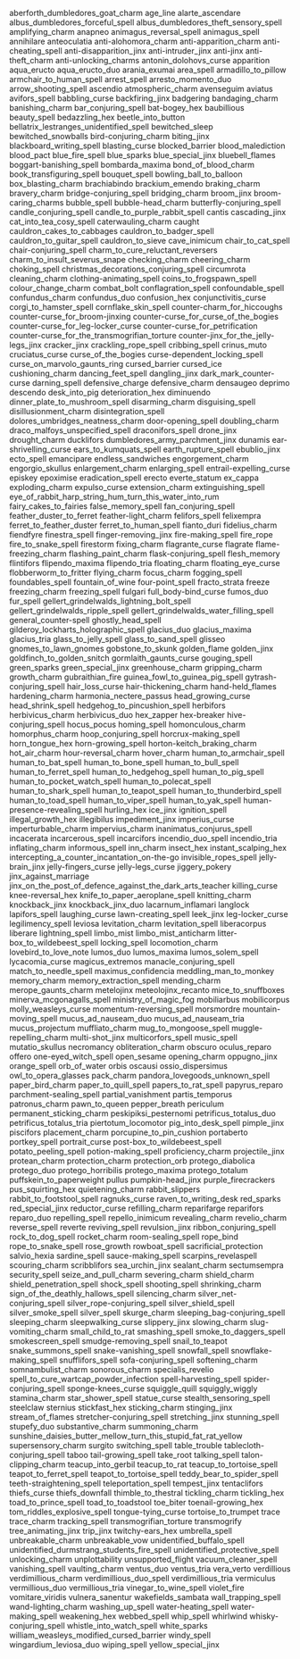 aberforth_dumbledores_goat_charm
age_line
alarte_ascendare
albus_dumbledores_forceful_spell
albus_dumbledores_theft_sensory_spell
amplifying_charm
anapneo
animagus_reversal_spell
animagus_spell
annihilare
anteoculatia
anti-alohomora_charm
anti-apparition_charm
anti-cheating_spell
anti-disapparition_jinx
anti-intruder_jinx
anti-jinx
anti-theft_charm
anti-unlocking_charms
antonin_dolohovs_curse
apparition
aqua_eructo
aqua_eructo_duo
arania_exumai
area_spell
armadillo_to_pillow
armchair_to_human_spell
arrest_spell
arresto_momento_duo
arrow_shooting_spell
ascendio
atmospheric_charm
avenseguim
aviatus
avifors_spell
babbling_curse
backfiring_jinx
badgering
bandaging_charm
banishing_charm
bar_conjuring_spell
bat-bogey_hex
baubillious
beauty_spell
bedazzling_hex
beetle_into_button
bellatrix_lestranges_unidentified_spell
bewitched_sleep
bewitched_snowballs
bird-conjuring_charm
biting_jinx
blackboard_writing_spell
blasting_curse
blocked_barrier
blood_malediction
blood_pact
blue_fire_spell
blue_sparks
blue_special_jinx
bluebell_flames
boggart-banishing_spell
bombarda_maxima
bond_of_blood_charm
book_transfiguring_spell
bouquet_spell
bowling_ball_to_balloon
box_blasting_charm
brachiabindo
brackium_emendo
braking_charm
bravery_charm
bridge-conjuring_spell
bridging_charm
broom_jinx
broom-caring_charms
bubble_spell
bubble-head_charm
butterfly-conjuring_spell
candle_conjuring_spell
candle_to_purple_rabbit_spell
cantis
cascading_jinx
cat_into_tea_cosy_spell
caterwauling_charm
caught
cauldron_cakes_to_cabbages
cauldron_to_badger_spell
cauldron_to_guitar_spell
cauldron_to_sieve
cave_inimicum
chair_to_cat_spell
chair-conjuring_spell
charm_to_cure_reluctant_reversers
charm_to_insult_severus_snape
checking_charm
cheering_charm
choking_spell
christmas_decorations_conjuring_spell
circumrota
cleaning_charm
clothing-animating_spell
coins_to_frogspawn_spell
colour_change_charm
combat_bolt
conflagration_spell
confoundable_spell
confundus_charm
confundus_duo
confusion_hex
conjunctivitis_curse
corgi_to_hamster_spell
cornflake_skin_spell
counter-charm_for_hiccoughs
counter-curse_for_broom-jinxing
counter-curse_for_curse_of_the_bogies
counter-curse_for_leg-locker_curse
counter-curse_for_petrification
counter-curse_for_the_transmogrifian_torture
counter-jinx_for_the_jelly-legs_jinx
cracker_jinx
crackling_rope_spell
cribbing_spell
crinus_muto
cruciatus_curse
curse_of_the_bogies
curse-dependent_locking_spell
curse_on_marvolo_gaunts_ring
cursed_barrier
cursed_ice
cushioning_charm
dancing_feet_spell
dangling_jinx
dark_mark_counter-curse
darning_spell
defensive_charge
defensive_charm
densaugeo
deprimo
descendo
desk_into_pig
deterioration_hex
diminuendo
dinner_plate_to_mushroom_spell
disarming_charm
disguising_spell
disillusionment_charm
disintegration_spell
dolores_umbridges_neatness_charm
door-opening_spell
doubling_charm
draco_malfoys_unspecified_spell
draconifors_spell
drone_jinx
drought_charm
ducklifors
dumbledores_army_parchment_jinx
dunamis
ear-shrivelling_curse
ears_to_kumquats_spell
earth_rupture_spell
ebublio_jinx
ecto_spell
emancipare
endless_sandwiches
engorgement_charm
engorgio_skullus
enlargement_charm
enlarging_spell
entrail-expelling_curse
episkey
epoximise
eradication_spell
erecto
everte_statum
ex_cappa
exploding_charm
expulso_curse
extension_charm
extinguishing_spell
eye_of_rabbit_harp_string_hum_turn_this_water_into_rum
fairy_cakes_to_fairies
false_memory_spell
fan_conjuring_spell
feather_duster_to_ferret
feather-light_charm
felifors_spell
felixempra
ferret_to_feather_duster
ferret_to_human_spell
fianto_duri
fidelius_charm
fiendfyre
finestra_spell
finger-removing_jinx
fire-making_spell
fire_rope
fire_to_snake_spell
firestorm
fixing_charm
flagrante_curse
flagrate
flame-freezing_charm
flashing_paint_charm
flask-conjuring_spell
flesh_memory
flintifors
flipendo_maxima
flipendo_tria
floating_charm
floating_eye_curse
flobberworm_to_fritter
flying_charm
focus_charm
fogging_spell
foundables_spell
fountain_of_wine
four-point_spell
fracto_strata
freeze
freezing_charm
freezing_spell
fulgari
full_body-bind_curse
fumos_duo
fur_spell
gellert_grindelwalds_lightning_bolt_spell
gellert_grindelwalds_ripple_spell
gellert_grindelwalds_water_filling_spell
general_counter-spell
ghostly_head_spell
gilderoy_lockharts_holographic_spell
glacius_duo
glacius_maxima
glacius_tria
glass_to_jelly_spell
glass_to_sand_spell
glisseo
gnomes_to_lawn_gnomes
gobstone_to_skunk
golden_flame
golden_jinx
goldfinch_to_golden_snitch
gormlaith_gaunts_curse
gouging_spell
green_sparks
green_special_jinx
greenhouse_charm
gripping_charm
growth_charm
gubraithian_fire
guinea_fowl_to_guinea_pig_spell
gytrash-conjuring_spell
hair_loss_curse
hair-thickening_charm
hand-held_flames
hardening_charm
harmonia_nectere_passus
head_growing_curse
head_shrink_spell
hedgehog_to_pincushion_spell
herbifors
herbivicus_charm
herbivicus_duo
hex_zapper
hex-breaker
hive-conjuring_spell
hocus_pocus
homing_spell
homonculous_charm
homorphus_charm
hoop_conjuring_spell
horcrux-making_spell
horn_tongue_hex
horn-growing_spell
horton-keitch_braking_charm
hot_air_charm
hour-reversal_charm
hover_charm
human_to_armchair_spell
human_to_bat_spell
human_to_bone_spell
human_to_bull_spell
human_to_ferret_spell
human_to_hedgehog_spell
human_to_pig_spell
human_to_pocket_watch_spell
human_to_polecat_spell
human_to_shark_spell
human_to_teapot_spell
human_to_thunderbird_spell
human_to_toad_spell
human_to_viper_spell
human_to_yak_spell
human-presence-revealing_spell
hurling_hex
ice_jinx
ignition_spell
illegal_growth_hex
illegibilus
impediment_jinx
imperius_curse
imperturbable_charm
impervius_charm
inanimatus_conjurus_spell
incacerata
incarcerous_spell
incarcifors
incendio_duo_spell
incendio_tria
inflating_charm
informous_spell
inn_charm
insect_hex
instant_scalping_hex
intercepting_a_counter_incantation_on-the-go
invisible_ropes_spell
jelly-brain_jinx
jelly-fingers_curse
jelly-legs_curse
jiggery_pokery
jinx_against_marriage
jinx_on_the_post_of_defence_against_the_dark_arts_teacher
killing_curse
knee-reversal_hex
knife_to_paper_aeroplane_spell
knitting_charm
knockback_jinx
knockback_jinx_duo
lacarnum_inflamari
langlock
lapifors_spell
laughing_curse
lawn-creating_spell
leek_jinx
leg-locker_curse
legilimency_spell
leviosa
levitation_charm
levitation_spell
liberacorpus
liberare
lightning_spell
limbo_mist
limbo_mist_anticharm
litter-box_to_wildebeest_spell
locking_spell
locomotion_charm
lovebird_to_love_note
lumos_duo
lumos_maxima
lumos_solem_spell
lycacomia_curse
magicus_extremos
manacle_conjuring_spell
match_to_needle_spell
maximus_confidencia
meddling_man_to_monkey
memory_charm
memory_extraction_spell
mending_charm
merope_gaunts_charm
metelojinx
meteolojinx_recanto
mice_to_snuffboxes
minerva_mcgonagalls_spell
ministry_of_magic_fog
mobiliarbus
mobilicorpus
molly_weasleys_curse
momentum-reversing_spell
morsmordre
mountain-moving_spell
mucus_ad_nauseam_duo
mucus_ad_nauseam_tria
mucus_projectum
muffliato_charm
mug_to_mongoose_spell
muggle-repelling_charm
multi-shot_jinx
multicorfors_spell
music_spell
mutatio_skullus
necromancy
obliteration_charm
obscuro
oculus_reparo
offero
one-eyed_witch_spell
open_sesame
opening_charm
oppugno_jinx
orange_spell
orb_of_water
orbis
oscausi
ossio_dispersimus
owl_to_opera_glasses
pack_charm
pandora_lovegoods_unknown_spell
paper_bird_charm
paper_to_quill_spell
papers_to_rat_spell
papyrus_reparo
parchment-sealing_spell
partial_vanishment
partis_temporus
patronus_charm
pawn_to_queen
pepper_breath
periculum
permanent_sticking_charm
peskipiksi_pesternomi
petrificus_totalus_duo
petrificus_totalus_tria
piertotum_locomotor
pig_into_desk_spell
pimple_jinx
piscifors
placement_charm
porcupine_to_pin_cushion
portaberto
portkey_spell
portrait_curse
post-box_to_wildebeest_spell
potato_peeling_spell
potion-making_spell
proficiency_charm
projectile_jinx
protean_charm
protection_charm
protection_orb
protego_diabolica
protego_duo
protego_horribilis
protego_maxima
protego_totalum
puffskein_to_paperweight
pullus
pumpkin-head_jinx
purple_firecrackers
pus_squirting_hex
quietening_charm
rabbit_slippers
rabbit_to_footstool_spell
ragnuks_curse
raven_to_writing_desk
red_sparks
red_special_jinx
reductor_curse
refilling_charm
reparifarge
reparifors
reparo_duo
repelling_spell
repello_inimicum
revealing_charm
revelio_charm
reverse_spell
reverte
reviving_spell
revulsion_jinx
ribbon_conjuring_spell
rock_to_dog_spell
rocket_charm
room-sealing_spell
rope_bind
rope_to_snake_spell
rose_growth
rowboat_spell
sacrificial_protection
salvio_hexia
sardine_spell
sauce-making_spell
scarpins_revelaspell
scouring_charm
scribblifors
sea_urchin_jinx
sealant_charm
sectumsempra
security_spell
seize_and_pull_charm
severing_charm
shield_charm
shield_penetration_spell
shock_spell
shooting_spell
shrinking_charm
sign_of_the_deathly_hallows_spell
silencing_charm
silver_net-conjuring_spell
silver_rope-conjuring_spell
silver_shield_spell
silver_smoke_spell
silver_spell
skurge_charm
sleeping_bag-conjuring_spell
sleeping_charm
sleepwalking_curse
slippery_jinx
slowing_charm
slug-vomiting_charm
small_child_to_rat
smashing_spell
smoke_to_daggers_spell
smokescreen_spell
smudge-removing_spell
snail_to_teapot
snake_summons_spell
snake-vanishing_spell
snowfall_spell
snowflake-making_spell
snufflifors_spell
sofa-conjuring_spell
softening_charm
somnambulist_charm
sonorous_charm
specialis_revelio
spell_to_cure_wartcap_powder_infection
spell-harvesting_spell
spider-conjuring_spell
sponge-knees_curse
squiggle_quill
squiggly_wiggly
stamina_charm
star_shower_spell
statue_curse
stealth_sensoring_spell
steelclaw
sternius
stickfast_hex
sticking_charm
stinging_jinx
stream_of_flames
stretcher-conjuring_spell
stretching_jinx
stunning_spell
stupefy_duo
substantive_charm
summoning_charm
sunshine_daisies_butter_mellow_turn_this_stupid_fat_rat_yellow
supersensory_charm
surgito
switching_spell
table_trouble
tablecloth-conjuring_spell
taboo
tail-growing_spell
take_root
talking_spell
talon-clipping_charm
teacup_into_gerbil
teacup_to_rat
teacup_to_tortoise_spell
teapot_to_ferret_spell
teapot_to_tortoise_spell
teddy_bear_to_spider_spell
teeth-straightening_spell
teleportation_spell
tempest_jinx
tentaclifors
thiefs_curse
thiefs_downfall
thimble_to_thestral
tickling_charm
tickling_hex
toad_to_prince_spell
toad_to_toadstool
toe_biter
toenail-growing_hex
tom_riddles_explosive_spell
tongue-tying_curse
tortoise_to_trumpet
trace
trace_charm
tracking_spell
transmogrifian_torture
transmogrify
tree_animating_jinx
trip_jinx
twitchy-ears_hex
umbrella_spell
unbreakable_charm
unbreakable_vow
unidentified_buffalo_spell
unidentified_durmstrang_students_fire_spell
unidentified_protective_spell
unlocking_charm
unplottability
unsupported_flight
vacuum_cleaner_spell
vanishing_spell
vaulting_charm
ventus_duo
ventus_tria
vera_verto
verdillious
verdimillious_charm
verdimillious_duo_spell
verdimillious_tria
vermiculus
vermillious_duo
vermillious_tria
vinegar_to_wine_spell
violet_fire
vomitare_viridis
vulnera_sanentur
wakefields_sambata
wall_trapping_spell
wand-lighting_charm
washing_up_spell
water-heating_spell
water-making_spell
weakening_hex
webbed_spell
whip_spell
whirlwind
whisky-conjuring_spell
whistle_into_watch_spell
white_sparks
william_weasleys_modified_cursed_barrier
windy_spell
wingardium_leviosa_duo
wiping_spell
yellow_special_jinx